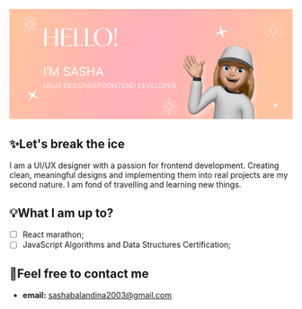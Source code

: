 ![Hello! My name is Sasha](https://github.com/Aleksksa/Aleksksa/blob/main/main-img.jpg)
<!--
**Aleksksa/Aleksksa** is a ✨ _special_ ✨ repository because its `README.md` (this file) appears on your GitHub profile.

Here are some ideas to get you started:

- 🔭 I’m currently working on ...
- 🌱 I’m currently learning ...
- 👯 I’m looking to collaborate on ...
- 🤔 I’m looking for help with ...
- 💬 Ask me about ...
- 📫 How to reach me: ...
- 😄 Pronouns: ...
- ⚡ Fun fact: ...
-->
## ✨Let's break the ice
I am a UI/UX designer with a passion for frontend development. Creating clean, meaningful designs and implementing them into real projects are my second nature. I am fond of travelling and learning new things.
## 💡What I am up to?
- [ ] React marathon;
- [ ] JavaScript Algorithms and Data Structures Certification;
## 📩Feel free to contact me
- **email:** sashabalandina2003@gmail.com
